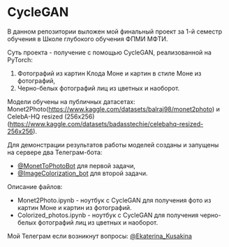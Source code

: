 # CycleGAN

В данном репозитории выложен мой финальный проект за 1-й семестр обучения в Школе глубокого обучения ФПМИ МФТИ.

Суть проекта - получение с помощью CycleGAN, реализованной на PyTorch:

1. Фотографий из картин Клода Моне и картин в стиле Моне из фотографий,
2. Черно-белых фотографий лиц из цветных и наоборот.

Модели обучены на публичных датасетах: Monet2Photo(https://www.kaggle.com/datasets/balraj98/monet2photo) и CelebA-HQ resized (256x256) (https://www.kaggle.com/datasets/badasstechie/celebahq-resized-256x256).

Для демонстрации результатов работы моделей созданы и запущены на сервере два Телеграм-бота: 
- [@MonetToPhotoBot](https://t.me/MonetToPhotoBot) для первой задачи, 
- [@ImageColorization_bot](https://t.me/ImageColorization_bot) для второй задачи.

Описание файлов: 
* Monet2Photo.ipynb - ноутбук с CycleGAN для получения фото из картин Моне и картин из фотографий.
* Colorized_photos.ipynb - ноутбук с CycleGAN для получения черно-белых фотографий лиц из цветных и наоборот. 

Мой Телеграм если возникнут вопросы: [@Ekaterina_Kusakina](https://t.me/Ekaterina_Kusakina)
